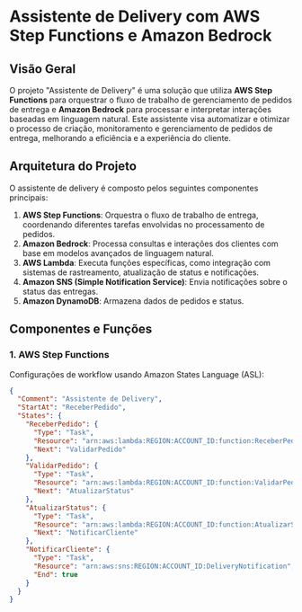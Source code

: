 # Assistente de Delivery com AWS Step Functions e Amazon Bedrock

## Visão Geral

O projeto "Assistente de Delivery" é uma solução que utiliza **AWS Step Functions** para orquestrar o fluxo de trabalho de gerenciamento de pedidos de entrega e **Amazon Bedrock** para processar e interpretar interações baseadas em linguagem natural. Este assistente visa automatizar e otimizar o processo de criação, monitoramento e gerenciamento de pedidos de entrega, melhorando a eficiência e a experiência do cliente.

## Arquitetura do Projeto

O assistente de delivery é composto pelos seguintes componentes principais:

1. **AWS Step Functions**: Orquestra o fluxo de trabalho de entrega, coordenando diferentes tarefas envolvidas no processamento de pedidos.
2. **Amazon Bedrock**: Processa consultas e interações dos clientes com base em modelos avançados de linguagem natural.
3. **AWS Lambda**: Executa funções específicas, como integração com sistemas de rastreamento, atualização de status e notificações.
4. **Amazon SNS (Simple Notification Service)**: Envia notificações sobre o status das entregas.
5. **Amazon DynamoDB**: Armazena dados de pedidos e status.

## Componentes e Funções

### 1. **AWS Step Functions**

Configurações de workflow usando Amazon States Language (ASL):

```json
{
  "Comment": "Assistente de Delivery",
  "StartAt": "ReceberPedido",
  "States": {
    "ReceberPedido": {
      "Type": "Task",
      "Resource": "arn:aws:lambda:REGION:ACCOUNT_ID:function:ReceberPedidoFunction",
      "Next": "ValidarPedido"
    },
    "ValidarPedido": {
      "Type": "Task",
      "Resource": "arn:aws:lambda:REGION:ACCOUNT_ID:function:ValidarPedidoFunction",
      "Next": "AtualizarStatus"
    },
    "AtualizarStatus": {
      "Type": "Task",
      "Resource": "arn:aws:lambda:REGION:ACCOUNT_ID:function:AtualizarStatusFunction",
      "Next": "NotificarCliente"
    },
    "NotificarCliente": {
      "Type": "Task",
      "Resource": "arn:aws:sns:REGION:ACCOUNT_ID:DeliveryNotification",
      "End": true
    }
  }
}
